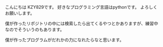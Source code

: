 こんにちは KZY829です。
好きなプログラミング言語はpythonです。
よろしくお願いします。

僕が作ったリポジトリの中には検索したら出てくるやつとかありますが、練習中なのでそういうのもあります。

僕が作ったプログラムがだれかの力になれたらなと思います。
